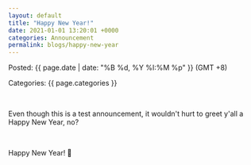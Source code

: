 ```yaml
---
layout: default
title: "Happy New Year!"
date: 2021-01-01 13:20:01 +0000
categories: Announcement
permalink: blogs/happy-new-year
---
```

Posted: {{ page.date | date: "%B %d, %Y %I:%M %p" }} (GMT +8)

Categories: {{ page.categories }}

<br>

Even though this is a test announcement, it wouldn't hurt to greet y'all a Happy New Year, no?

<br>

Happy New Year! 🎉
